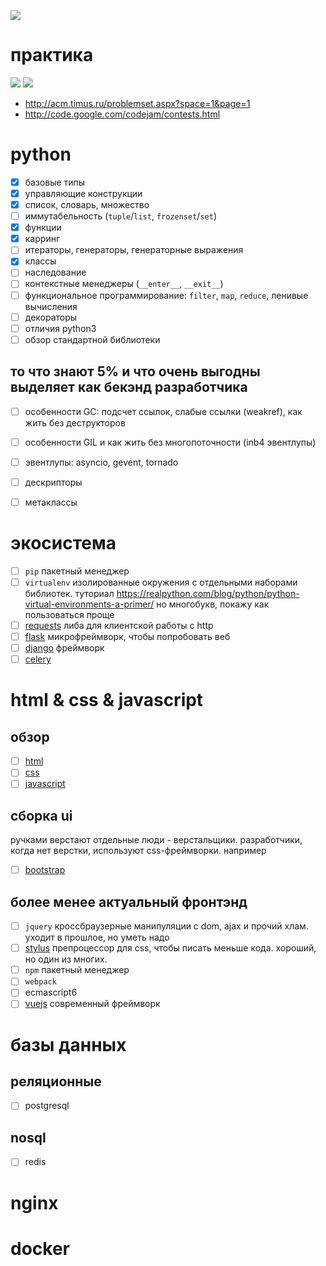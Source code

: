 ![](http://img1.joyreactor.cc/pics/post/%D0%BA%D0%B0%D1%80%D1%82%D0%B8%D0%BD%D0%BA%D0%B8-javascript-%D0%BF%D1%80%D0%BE%D0%B3%D1%80%D0%B0%D0%BC%D0%BC%D0%B8%D1%80%D0%BE%D0%B2%D0%B0%D0%BD%D0%B8%D0%B5-3340155.jpeg)

# практика

![](https://i.warosu.org/data/g/img/0470/40/1426493409034.png)
![](https://i.warosu.org/data/g/img/0483/09/1433385401273.png)
- http://acm.timus.ru/problemset.aspx?space=1&page=1
- http://code.google.com/codejam/contests.html

# python
- [x] базовые типы
- [x] управляющие конструкции
- [x] список, словарь, множество
- [ ] иммутабельность (`tuple`/`list`, `frozenset`/`set`)
- [x] функции
- [x] карринг
- [ ] итераторы, генераторы, генераторные выражения
- [x] классы
- [ ] наследование
- [ ] контекстные менеджеры (`__enter__`, `__exit__`)
- [ ] функциональное программирование: `filter`, `map`, `reduce`, ленивые вычисления
- [ ] декораторы
- [ ] отличия python3
- [ ] обзор стандартной библиотеки

## то что знают 5% и что очень выгодны выделяет как бекэнд разработчика

- [ ] особенности GC: подсчет ссылок, слабые ссылки (weakref), как жить без деструкторов
- [ ] особенности GIL и как жить без многопоточности (inb4 эвентлупы)
- [ ] эвентлупы: asyncio, gevent, tornado
- [ ] дескрипторы
- [ ] метаклассы


# экосистема
- [ ] `pip` пакетный менеджер
- [ ] `virtualenv` изолированные окружения с отдельными наборами библиотек. туториал https://realpython.com/blog/python/python-virtual-environments-a-primer/ но многобукв, покажу как пользоваться проще
- [ ] [requests](http://docs.python-requests.org/en/master/) либа для клиентской работы с http
- [ ] [flask](http://flask.pocoo.org/) микрофреймворк, чтобы попробовать веб
- [ ] [django](https://www.djangoproject.com/start/) фреймворк
- [ ] [celery](http://docs.celeryproject.org/en/latest/getting-started/first-steps-with-celery.html)

# html & css & javascript

## обзор
- [ ] [html](http://htmldog.com/guides/html/beginner/)
- [ ] [css](http://htmldog.com/guides/css/)
- [ ] [javascript](http://htmldog.com/guides/javascript/)

## сборка ui
ручками верстают отдельные люди - верстальщики. разработчики, когда нет верстки, используют css-фреймворки. например
- [ ] [bootstrap](http://getbootstrap.com/)

## более менее актуальный фронтэнд
- [ ] `jquery` кроссбраузерные манипуляции с dom, ajax и прочий хлам. уходит в прошлое, но уметь надо
- [ ] [stylus](http://stylus-lang.com/) препроцессор для css, чтобы писать меньше кода. хороший, но один из многих.
- [ ] `npm` пакетный менеджер
- [ ] `webpack`
- [ ] ecmascript6
- [ ] [vuejs](https://vuejs.org/v2/guide/) современный фреймворк

# базы данных

## реляционные

- [ ] postgresql

## nosql

- [ ] redis

# nginx

# docker